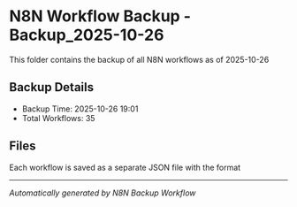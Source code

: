 # N8N Workflow Backup -Backup_2025-10-26

This folder contains the backup of all N8N workflows as of 2025-10-26

## Backup Details
- Backup Time: 2025-10-26 19:01
- Total Workflows: 35

## Files
Each workflow is saved as a separate JSON file with the format

---
*Automatically generated by N8N Backup Workflow*